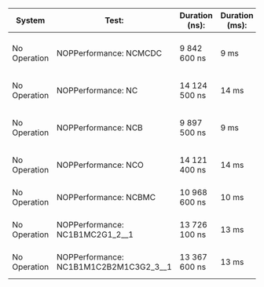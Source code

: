 | System       | Test:                                  | Duration (ns): | Duration (ms): | Iterations: | Rate:             |
|--------------|----------------------------------------|----------------|----------------|-------------|-------------------|
| No Operation | NOPPerformance: NCMCDC                 | 9 842 600 ns   | 9 ms           | 1 000 000   | 101 599 170,95 /s |
| No Operation | NOPPerformance: NC                     | 14 124 500 ns  | 14 ms          | 1 000 000   | 70 798 966,34 /s  |
| No Operation | NOPPerformance: NCB                    | 9 897 500 ns   | 9 ms           | 1 000 000   | 101 035 615,05 /s |
| No Operation | NOPPerformance: NCO                    | 14 121 400 ns  | 14 ms          | 1 000 000   | 70 814 508,48 /s  |
| No Operation | NOPPerformance: NCBMC                  | 10 968 600 ns  | 10 ms          | 1 000 000   | 91 169 337,93 /s  |
| No Operation | NOPPerformance: NC1B1MC2G1_2__1        | 13 726 100 ns  | 13 ms          | 1 000 000   | 72 853 906,06 /s  |
| No Operation | NOPPerformance: NC1B1M1C2B2M1C3G2_3__1 | 13 367 600 ns  | 13 ms          | 1 000 000   | 74 807 744,10 /s  |
